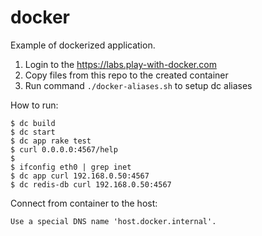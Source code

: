 # docker

Example of dockerized application.
1. Login to the https://labs.play-with-docker.com
2. Copy files from this repo to the created container
3. Run command `./docker-aliases.sh` to setup dc aliases

How to run:
```
$ dc build
$ dc start
$ dc app rake test
$ curl 0.0.0.0:4567/help
$
$ ifconfig eth0 | grep inet
$ dc app curl 192.168.0.50:4567
$ dc redis-db curl 192.168.0.50:4567
```

Connect from container to the host:
```
Use a special DNS name 'host.docker.internal'.
```
